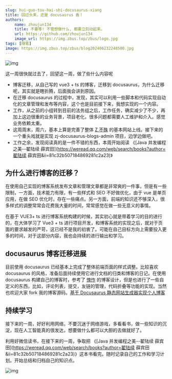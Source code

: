 ```yaml
---
slug: hui-guo-tou-hai-shi-docusaurus-xiang
title: 回过头来，还是 docusaurus 香！
authors:
    name: zhoujun134
    title: 不要等! 不管想做什么, 都要立刻动起来。
    url: https://github.com/zhoujun134
    image_url: https://img.zbus.top/zbus/logo.jpg
tags: [随笔]
image: https://img.zbus.top/zbus/blog202406232248500.jpg
---
```

<!-- truncate -->  
![img](https://img.zbus.top/zbus/blog202406232242059.jpg)

这一周很快就过去了，回望这一周，做了些什么内容呢

+ 博客迁移，从自己写的 vue3 + ts 的博客，迁移到 docusaurus，为什么迁移呢，其实就是瞎折腾，后面我会讲到原因。
+  在迁移 docusaurus 的过程中，发现，其实可以利用一些脚本和代码实现自动化的文章管理和发布等内容，这个也是目前接下来，我想实现的一个内容。
+ 工作，从之前的小组转到目前的法务组之后，工作任务，确实减少了不少，再加上这边很重的业务背景，项目老化，很多问题都需要人工维护和介入。感觉业务依赖太重。
+ 这周周末，周六，基本上算是完善了整体 [Z 不殊](https://zbus.top) 的基本网站上线。接下来的一个重头戏就是实现 zj-docusaurus-blogs-admin 项目，边学边做吧。
+ 工作之余，发现阅读真的是一件不错的东西，本周开始阅读 《[Java 并发编程之美--翟陆续 薛宾田](https://weread.qq.com/web/search/books?author=翟陆续 薛宾田&ii=81c32b507184869281c2a23)》

## 为什么进行博客的迁移？

在使用自己实现的博客系统发布文章和管理文章都是非常爽的一件事，但是有一些限制，一方面，技术能力有限，有一些样式和 SEO 不好做优化，由于 vue 是单页应用，在做 SEO 优化时，存在一些痛点。另一方面，前端的知识还不够深入，很多样式的调整常常会花费我大量的时间，常常感觉在做一些无意义的事情。

在基于 VUE3+ ts 进行博客系统构建的时候，其实初心就是带着学习的目的进行的，在大体学习了 Vue3 + ts 进行项目开发，和博客系统的实现之后，就对于页面的要求越发的严苛，这已经不是我的初衷了。可能在自己目标方向上需要投入更多的时间，对于这部分内容，我也会持续的进行输出和学习。

## docusaurus 博客迁移进展

目前使用 docusaurus 已经基本上完成了整体前端页面的样式调整。比较喜欢 docusaurus 的风格，准备后面持续使用它进行文档的归类和博客的日记。在使用 docusaurus 构建自己的博客时，参考了 [愧怍](https://kuizuo.cn) 的博客设计，但是也进行了一些自定义的东西，比如，评论列表，提交，友链的管理，代码折叠等功能的实现。当然也欢迎大家 fork 我的博客源码。[基于 Docusaurus 静态网站生成器实现个人博客](https://github.com/zhoujun134/zj-docusaurus-blogs) 

## 持续学习

接下来的一周，好好利用网络，不要沉迷于网络游戏，多看看书，做一些知识的沉淀，现在人工智能真的很发达，想要做什么都可以大胆的去做就好了。

利用好微信读书，在接下来的一周，争取把 《[Java 并发编程之美--翟陆续 薛宾田](https://weread.qq.com/web/search/books?author=翟陆续 薛宾田&ii=81c32b507184869281c2a23)》这本书看完。随时记录自己的工作和学习计划。开始总结和归档自己的知识点。

![img](https://img.zbus.top/zbus/blog202406232243440.jpg)
